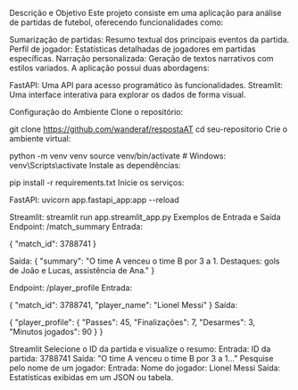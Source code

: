 Descrição e Objetivo
Este projeto consiste em uma aplicação para análise de partidas de futebol, oferecendo funcionalidades como:

Sumarização de partidas: Resumo textual dos principais eventos da partida.
Perfil de jogador: Estatísticas detalhadas de jogadores em partidas específicas.
Narração personalizada: Geração de textos narrativos com estilos variados.
A aplicação possui duas abordagens:

FastAPI: Uma API para acesso programático às funcionalidades.
Streamlit: Uma interface interativa para explorar os dados de forma visual.


Configuração do Ambiente
Clone o repositório:

git clone https://github.com/wanderaf/respostaAT
cd seu-repositorio
Crie o ambiente virtual:

python -m venv venv
source venv/bin/activate  # Windows: venv\Scripts\activate
Instale as dependências:

pip install -r requirements.txt
Inicie os serviços:

FastAPI:
uvicorn app.fastapi_app:app --reload

Streamlit:
streamlit run app.streamlit_app.py
Exemplos de Entrada e Saída
Endpoint: /match_summary
Entrada:

{
  "match_id": 3788741
}

Saída:
{
  "summary": "O time A venceu o time B por 3 a 1. Destaques: gols de João e Lucas, assistência de Ana."
}

Endpoint: /player_profile
Entrada:

{
  "match_id": 3788741,
  "player_name": "Lionel Messi"
}
Saída:

{
  "player_profile": {
    "Passes": 45,
    "Finalizações": 7,
    "Desarmes": 3,
    "Minutos jogados": 90
  }
}

Streamlit
Selecione o ID da partida e visualize o resumo:
Entrada: ID da partida: 3788741
Saída: "O time A venceu o time B por 3 a 1..."
Pesquise pelo nome de um jogador:
Entrada: Nome do jogador: Lionel Messi
Saída: Estatísticas exibidas em um JSON ou tabela.

